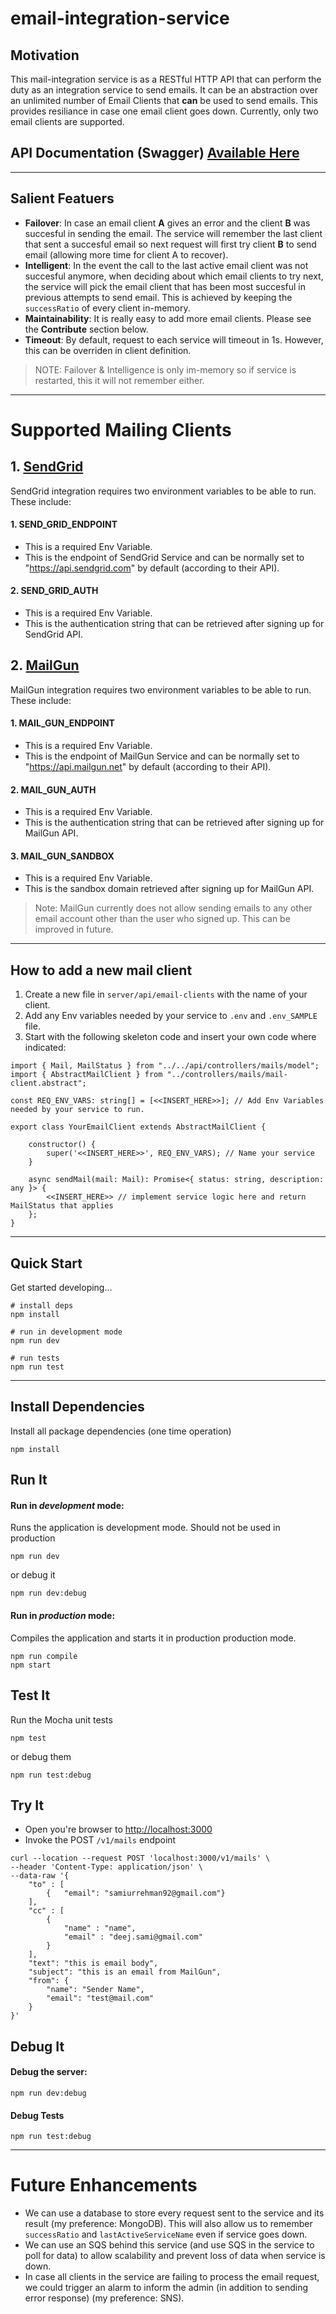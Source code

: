 # email-integration-service

## Motivation
This mail-integration service is as a RESTful HTTP API that can perform the duty as an integration service to send emails. It can be an abstraction over an unlimited number of Email Clients that **can** be used to send emails. This provides resiliance in case one email client goes down. Currently, only two email clients are supported.

## API Documentation (Swagger) [Available Here](https://github.com/samiurrehman92/email-integration-service/blob/master/server/common/api.yml)

---
## Salient Featuers
* **Failover**: In case an email client **A** gives an error and the client **B** was succesful in sending the email. The service will remember the last client that sent a succesful email so next request will first try client **B** to send email (allowing more time for client A to recover).
* **Intelligent**: In the event the call to the last active email client was not succesful anymore, when deciding about which email clients to try next, the service will pick the email client that has been most succesful in previous attempts to send email. This is achieved by keeping the `successRatio` of every client in-memory.
* **Maintainability**: It is really easy to add more email clients. Please see the **Contribute** section below.
* **Timeout**: By default, request to each service will timeout in 1s. However, this can be overriden in client definition.
> NOTE: Failover & Intelligence is only im-memory so if service is restarted, this it will not remember either.

---
# Supported Mailing Clients

## 1. [SendGrid](https://sendgrid.com/docs/API_Reference/Web_API_v3/index.html)
SendGrid integration requires two environment variables to be able to run. These include:
#### 1. SEND_GRID_ENDPOINT
* This is a required Env Variable.
* This is the endpoint of SendGrid Service and can be normally set to "https://api.sendgrid.com" by default (according to their API).
#### 2. SEND_GRID_AUTH
* This is a required Env Variable.
* This is the authentication string that can be retrieved after signing up for SendGrid API.

## 2. [MailGun](https://documentation.mailgun.com/en/latest/api-sending.html)
MailGun integration requires two environment variables to be able to run. These include:
#### 1. MAIL_GUN_ENDPOINT
* This is a required Env Variable.
* This is the endpoint of MailGun Service and can be normally set to "https://api.mailgun.net" by default (according to their API).
#### 2. MAIL_GUN_AUTH
* This is a required Env Variable.
* This is the authentication string that can be retrieved after signing up for MailGun API.
#### 3. MAIL_GUN_SANDBOX
* This is a required Env Variable.
* This is the sandbox domain retrieved after signing up for MailGun API.

>Note: MailGun currently does not allow sending emails to any other email account other than the user who signed up. This can be improved in future.
---

## How to add a new mail client
1. Create a new file in `server/api/email-clients` with the name of your client.
2. Add any Env variables needed by your service to `.env` and `.env_SAMPLE` file.
3. Start with the following skeleton code and insert your own code where indicated: 
```
import { Mail, MailStatus } from "../../api/controllers/mails/model";
import { AbstractMailClient } from "../controllers/mails/mail-client.abstract";

const REQ_ENV_VARS: string[] = [<<INSERT_HERE>>]; // Add Env Variables needed by your service to run.

export class YourEmailClient extends AbstractMailClient {

    constructor() {
        super('<<INSERT_HERE>>', REQ_ENV_VARS); // Name your service
    }

    async sendMail(mail: Mail): Promise<{ status: string, description: any }> {
        <<INSERT_HERE>> // implement service logic here and return MailStatus that applies
    };
}
```
---

## Quick Start

Get started developing...

```shell
# install deps
npm install

# run in development mode
npm run dev

# run tests
npm run test
```

---

## Install Dependencies

Install all package dependencies (one time operation)

```shell
npm install
```

## Run It
#### Run in *development* mode:
Runs the application is development mode. Should not be used in production

```shell
npm run dev
```

or debug it

```shell
npm run dev:debug
```

#### Run in *production* mode:

Compiles the application and starts it in production production mode.

```shell
npm run compile
npm start
```

## Test It

Run the Mocha unit tests

```shell
npm test
```

or debug them

```shell
npm run test:debug
```

## Try It
* Open you're browser to [http://localhost:3000](http://localhost:3000)
* Invoke the POST `/v1/mails` endpoint 
```shell
curl --location --request POST 'localhost:3000/v1/mails' \
--header 'Content-Type: application/json' \
--data-raw '{
	"to" : [
		{	"email": "samiurrehman92@gmail.com"}
	],
	"cc" : [
		{
			"name" : "name",
			"email" : "deej.sami@gmail.com"
		}
	],
	"text": "this is email body",
	"subject": "this is an email from MailGun",
	"from": {
		"name": "Sender Name",
		"email": "test@mail.com"
	}
}'
```


## Debug It

#### Debug the server:

```
npm run dev:debug
```

#### Debug Tests

```
npm run test:debug
```

---
# Future Enhancements
* We can use a database to store every request sent to the service and its result (my preference: MongoDB). This will also allow us to remember `successRatio` and `lastActiveServiceName` even if service goes down.
* We can use an SQS behind this service (and use SQS in the service to poll for data) to allow scalability and prevent loss of data when service is down.
* In case all clients in the service are failing to process the email request, we could trigger an alarm to inform the admin (in addition to sending error response) (my preference: SNS).